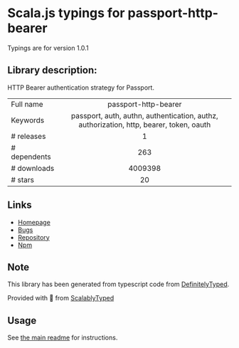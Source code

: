 
# Scala.js typings for passport-http-bearer

Typings are for version 1.0.1

## Library description:
HTTP Bearer authentication strategy for Passport.

|                    |                 |
| ------------------ | :-------------: |
| Full name          | passport-http-bearer |
| Keywords           | passport, auth, authn, authentication, authz, authorization, http, bearer, token, oauth |
| # releases         | 1 |
| # dependents       | 263 |
| # downloads        | 4009398 |
| # stars            | 20 |

## Links
- [Homepage](https://github.com/jaredhanson/passport-http-bearer#readme)
- [Bugs](http://github.com/jaredhanson/passport-http-bearer/issues)
- [Repository](https://github.com/jaredhanson/passport-http-bearer)
- [Npm](https://www.npmjs.com/package/passport-http-bearer)
    


## Note
This library has been generated from typescript code from [DefinitelyTyped](https://definitelytyped.org).

Provided with :purple_heart: from [ScalablyTyped](https://github.com/oyvindberg/ScalablyTyped)

## Usage
See [the main readme](../../readme.md) for instructions.


